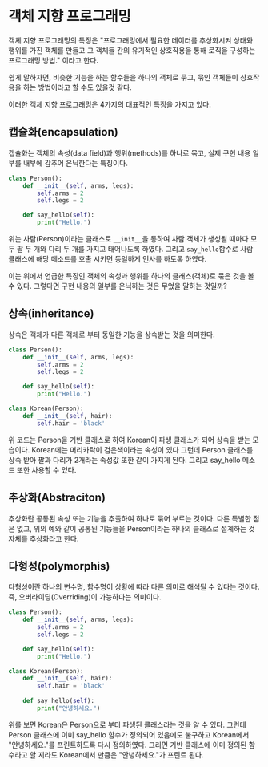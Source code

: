 # 객체 지향 프로그래밍

객체 지향 프로그래밍의 특징은 "프로그래밍에서 필요한 데이터를 추상화시켜 상태와 행위를 가진 객체를 만들고 그 객체들 간의 유기적인 상호작용을 통해 로직을 구성하는 프로그래밍 방법." 이라고 한다.

쉽게 말하자면, 비슷한 기능을 하는 함수들을 하나의 객체로 묶고, 묶인 객체들이 상호작용을 하는 방법이라고 할 수도 있을것 같다.

이러한 객체 지향 프로그래밍은 4가지의 대표적인 특징을 가지고 있다.

## 캡슐화(encapsulation)

캡슐화는 객체의 속성(data field)과 행위(methods)를 하나로 묶고, 실제 구현 내용 일부를 내부에 감추어 은닉한다는 특징이다.

```python
class Person():
    def __init__(self, arms, legs):
        self.arms = 2
        self.legs = 2

    def say_hello(self):
        print("Hello.")
```

위는 사람(Person)이라는 클래스로 `__init__`을 통하여 사람 객체가 생성될 때마다 모두 팔 두 개와 다리 두 개를 가지고 태어나도록 하였다. 그리고 `say_hello`함수로 사람 클래스에 해당 메소드를 호출 시키면 동일하게 인사를 하도록 하였다.

이는 위에서 언급한 특징인 객체의 속성과 행위를 하나의 클래스(객체)로 묶은 것을 볼 수 있다. 그렇다면 구현 내용의 일부를 은닉하는 것은 무었을 말하는 것일까?

## 상속(inheritance)

상속은 객체가 다른 객체로 부터 동일한 기능을 상속받는 것을 의미한다.

```python
class Person():
    def __init__(self, arms, legs):
        self.arms = 2
        self.legs = 2

    def say_hello(self):
        print("Hello.")

class Korean(Person):
    def __init__(self, hair):
        self.hair = 'black'
```

위 코드는 Person을 기반 클래스로 하여 Korean이 파생 클래스가 되어 상속을 받는 모습이다. Korean에는 머리카락이 검은색이라는 속성이 있다 그런데 Person 클래스를 상속 받아 팔과 다리가 2개라는 속성값 또한 같이 가지게 된다. 그리고 say_hello 메소드 또한 사용할 수 있다.

## 추상화(Abstraciton)

추상화란 공통된 속성 또는 기능을 추출하여 하나로 묶어 부르는 것이다. 다른 특별한 점은 없고, 위의 예와 같이 공통된 기능들을 Person이라는 하나의 클래스로 설계하는 것 자체를 추상화라고 한다.

## 다형성(polymorphis)

다형성이란 하나의 변수명, 함수명이 상황에 따라 다른 의미로 해석될 수 있다는 것이다. 즉, 오버라이딩(Overriding)이 가능하다는 의미이다.

```python
class Person():
    def __init__(self, arms, legs):
        self.arms = 2
        self.legs = 2

    def say_hello(self):
        print("Hello.")

class Korean(Person):
    def __init__(self, hair):
        self.hair = 'black'
    
    def say_hello(self):
        print("안녕하세요.")
```

위를 보면 Korean은 Person으로 부터 파생된 클래스라는 것을 알 수 있다. 그런데 Person 클래스에 이미 say_hello 함수가 정의되어 있음에도 불구하고 Korean에서 "안녕하세요."를 프린트하도록 다시 정의하였다. 그리면 기반 클래스에 이미 정의된 함수라고 할 지라도 Korean에서 만큼은 "안녕하세요."가 프린트 된다.
